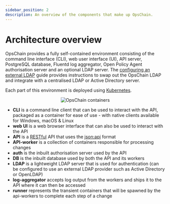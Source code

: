 ```yaml
---
sidebar_position: 2
description: An overview of the components that make up OpsChain.
---
```


# Architecture overview

OpsChain provides a fully self-contained environment consisting of the command line interface (CLI), web user interface (UI), API server, PostgreSQL database, Fluentd log aggregator, Open Policy Agent authorisation server and an optional LDAP server. The [configuring an external LDAP](/operations/opschain-ldap.md#configuring-an-external-ldap) guide provides instructions to swap out the OpsChain LDAP and integrate with a centralised LDAP or Active Directory server.

Each part of this environment is deployed using [Kubernetes](https://kubernetes.io/).

<p align='center'>
  <img alt='OpsChain containers' src={require('!url-loader!./opschain-release-containers.svg').default} />
</p>

- **CLI** is a command line client that can be used to interact with the API, packaged as a container for ease of use - with native clients available for Windows, macOS & Linux
- **web UI** is a web browser interface that can also be used to interact with the API
- **API** is a [RESTful](https://en.wikipedia.org/wiki/Representational_state_transfer) API that uses the [json:api](https://jsonapi.org/) format
- **API-worker** is a collection of containers responsible for processing changes
- **auth** is the inbuilt authorisation server used by the API
- **DB** is the inbuilt database used by both the API and its workers
- **LDAP** is a lightweight LDAP server that is used for authentication (can be configured to use an external LDAP provider such as Active Directory or OpenLDAP)
- **log-aggregator** accepts log output from the workers and ships it to the API where it can then be accessed
- **runner** represents the transient containers that will be spawned by the api-workers to complete each step of a change

